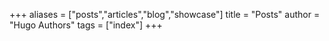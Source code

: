 +++
aliases = ["posts","articles","blog","showcase"]
title = "Posts"
author = "Hugo Authors"
tags = ["index"]
+++